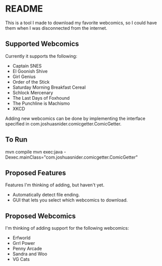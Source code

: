 # README

This is a tool I made to download my favorite webcomics, so I could have them
when I was disconnected from the internet.

## Supported Webcomics

Currently it supports the following:
* Captain SNES
* El Goonish Shive
* Girl Genius
* Order of the Stick
* Saturday Morning Breakfast Cereal
* Schlock Mercenary
* The Last Days of Foxhound
* The Punchline is Machismo
* XKCD

Adding new webcomics can be done by implementing the interface specified in
com.joshuasnider.comicgetter.ComicGetter.

## To Run
mvn compile
mvn exec:java -Dexec.mainClass="com.joshuasnider.comicgetter.ComicGetter"

## Proposed Features
Features I'm thinking of adding, but haven't yet.
* Automatically detect file ending.
* GUI that lets you select which webcomics to download.

## Proposed Webcomics
I'm thinking of adding support for the following webcomics:
* Erfworld
* Grrl Power
* Penny Arcade
* Sandra and Woo
* VG Cats
